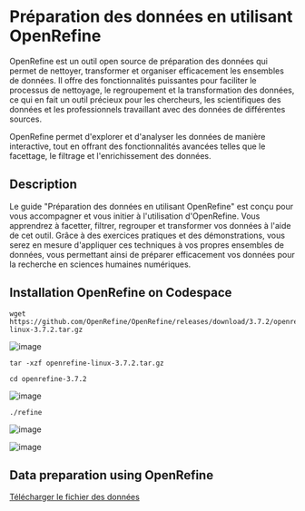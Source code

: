 # Préparation des données en utilisant OpenRefine

OpenRefine est un outil open source de préparation des données qui permet de nettoyer, transformer et organiser efficacement les ensembles de données. Il offre des fonctionnalités puissantes pour faciliter le processus de nettoyage, le regroupement et la transformation des données, ce qui en fait un outil précieux pour les chercheurs, les scientifiques des données et les professionnels travaillant avec des données de différentes sources. 

OpenRefine permet d'explorer et d'analyser les données de manière interactive, tout en offrant des fonctionnalités avancées telles que le facettage, le filtrage et l'enrichissement des données.

## Description

Le guide "Préparation des données en utilisant OpenRefine" est conçu pour vous accompagner et vous initier à l'utilisation d'OpenRefine. Vous apprendrez à facetter, filtrer, regrouper et transformer vos données à l'aide de cet outil. Grâce à des exercices pratiques et des démonstrations, vous serez en mesure d'appliquer ces techniques à vos propres ensembles de données, vous permettant ainsi de préparer efficacement vos données pour la recherche en sciences humaines numériques.

## Installation OpenRefine on Codespace

```
wget https://github.com/OpenRefine/OpenRefine/releases/download/3.7.2/openrefine-linux-3.7.2.tar.gz
```
![image](https://github.com/kplr-training/Data-Strategy/assets/123748177/70abcbae-12e7-4f88-83ef-81e7c6375cae)

```
tar -xzf openrefine-linux-3.7.2.tar.gz
```
```
cd openrefine-3.7.2
```
![image](https://github.com/kplr-training/Data-Strategy/assets/123748177/eb08d9df-4075-4b5d-96fd-0c18c14c865e)

```
./refine
```

![image](https://github.com/kplr-training/Data-Strategy/assets/123748177/f2d1d4f6-c1ec-4011-a0eb-3d6fa525cd8e)

![image](https://github.com/kplr-training/Data-Strategy/assets/123748177/0eaa3018-3605-45e2-a19c-b125ce76ccf8)

## Data preparation using OpenRefine

[Télécharger le fichier des données](https://www.thomaspadilla.org/data/dataprep/authors-people.csv)

